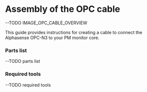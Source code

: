 # Assembly of the OPC cable

--TODO IMAGE_OPC_CABLE_OVERVIEW

This guide provides instructions for creating a cable to connect the Alphasense OPC-N3 to your PM monitor core.

### Parts list

--TODO parts list

### Required tools

--TODO required tools



